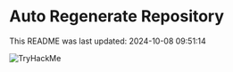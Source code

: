 # Auto Regenerate Repository

This README was last updated: 2024-10-08 09:51:14

 ![TryHackMe](https://tryhackme.com/badge/533634)